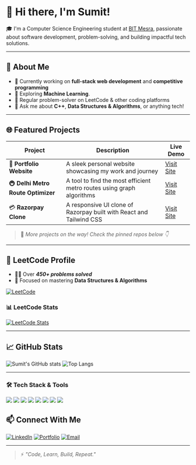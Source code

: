 # 👋 Hi there, I'm Sumit!

🎓 I'm a Computer Science Engineering student at [BIT Mesra](https://www.bitmesra.ac.in/), passionate about software development, problem-solving, and building impactful tech solutions.

---

## 🚀 About Me

- 🔭 Currently working on **full-stack web development** and **competitive programming**
- 🌱 Exploring **Machine Learning**.
- 🧠 Regular problem-solver on LeetCode & other coding platforms
- 💬 Ask me about **C++**, **Data Structures & Algorithms**, or anything tech!

---

## 🌐 Featured Projects

| Project | Description | Live Demo |
|--------|-------------|-----------|
| 💼 **Portfolio Website** | A sleek personal website showcasing my work and journey | [Visit Site](https://portfolio-3gsk.vercel.app/) |
| 🚇 **Delhi Metro Route Optimizer** | A tool to find the most efficient metro routes using graph algorithms | [Visit Site](https://delhi-metro-app-ochre.vercel.app/) |
| 💳 **Razorpay Clone** | A responsive UI clone of Razorpay built with React and Tailwind CSS | [Visit Site](https://razorpay-clone-eight-woad.vercel.app/) |

> 🌟 *More projects on the way! Check the pinned repos below 👇*

---

## 🧠 LeetCode Profile

- 👨‍💻 Over ***450+ problems solved***
- 💪 Focused on mastering **Data Structures & Algorithms**

[![LeetCode](https://img.shields.io/badge/LeetCode-FFA116?style=for-the-badge&logo=leetcode&logoColor=white)](https://leetcode.com/sumitksr)

### 📊 LeetCode Stats

[![LeetCode Stats](https://leetcard.jacoblin.cool/sumitksr?theme=dark&font=Fira+Code&ext=heatmap)](https://leetcode.com/sumitksr)


---

## 📈 GitHub Stats

![Sumit's GitHub stats](https://github-readme-stats.vercel.app/api?username=sumitksr&show_icons=true&theme=radical)
![Top Langs](https://github-readme-stats.vercel.app/api/top-langs/?username=sumitksr&layout=compact&theme=radical)

---
### 🛠️ Tech Stack & Tools

<p align="left">
  <img src="https://img.shields.io/badge/C++-00599C?style=for-the-badge&logo=c%2B%2B&logoColor=white" />
  <img src="https://img.shields.io/badge/DSA-FFA116?style=for-the-badge&logo=leetcode&logoColor=white" />
  <img src="https://img.shields.io/badge/Java-007396?style=for-the-badge&logo=java&logoColor=white" />
  <img src="https://img.shields.io/badge/JavaScript-F7DF1E?style=for-the-badge&logo=javascript&logoColor=black" />
  <img src="https://img.shields.io/badge/HTML5-E34F26?style=for-the-badge&logo=html5&logoColor=white" />
  <img src="https://img.shields.io/badge/CSS3-1572B6?style=for-the-badge&logo=css3&logoColor=white" />
  <img src="https://img.shields.io/badge/SQL-003B57?style=for-the-badge&logo=postgresql&logoColor=white" />
  <img src="https://img.shields.io/badge/Tailwind_CSS-38B2AC?style=for-the-badge&logo=tailwind-css&logoColor=white" />
</p>

## 📫 Connect With Me

[![LinkedIn](https://img.shields.io/badge/LinkedIn-blue?style=for-the-badge&logo=linkedin&logoColor=white)](https://www.linkedin.com/in/sumitksr/)
[![Portfolio](https://img.shields.io/badge/Portfolio-000?style=for-the-badge&logo=github&logoColor=white)](https://portfolio-3gsk.vercel.app/)
[![Email](https://img.shields.io/badge/Gmail-D14836?style=for-the-badge&logo=gmail&logoColor=white)](mailto:your.email@example.com)

---

> ⚡ *"Code, Learn, Build, Repeat."*
